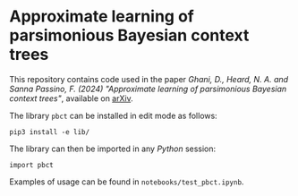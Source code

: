 # Approximate learning of parsimonious Bayesian context trees

This repository contains code used in the paper *Ghani, D., Heard, N. A. and Sanna Passino, F. (2024) "Approximate learning of parsimonious Bayesian context trees"*, available on [arXiv]().

The library `pbct` can be installed in edit mode as follows:
```
pip3 install -e lib/
```
The library can then be imported in any _Python_ session:
```python3
import pbct
```

Examples of usage can be found in `notebooks/test_pbct.ipynb`.